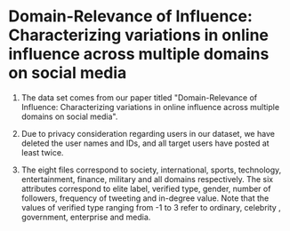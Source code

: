 # Domain-Relevance of Influence: Characterizing variations in online influence across multiple domains on social media

1. The data set comes from our paper titled "Domain-Relevance of Influence: Characterizing variations in online influence across multiple domains on social media".

2. Due to privacy consideration regarding users in our dataset, we have deleted the user names and IDs, and all target users have posted at least twice.

3. The eight files correspond to society, international, sports, technology, entertainment, finance, military and all domains respectively. The six attributes correspond to elite label, verified type, gender, number of followers, frequency of tweeting and in-degree value. Note that the values of verified type ranging from -1 to 3 refer to ordinary, celebrity , government, enterprise and media.
